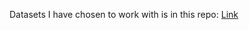 Datasets I have chosen to work with is in this repo: [Link](https://github.com/gizenmtl/IMDB-Sentiment-Analysis-and-Text-Classification/tree/master/aclImdb)